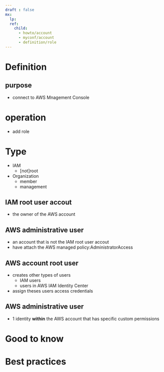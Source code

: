 ```yaml
---
draft : false
mx:
  lp:
  ref:
    child:
      - howto/account
      - myconf/account
      - definition/role
---
```


# Definition
## purpose
- connect to AWS Mnagement Console

# operation
- add role

# Type
- IAM
  - [not]root
- Organization
  - member
  - management

## IAM root user accout
- the owner of the AWS account
  
## AWS administrative user  
- an account that is not the IAM root user accout
- have attach the AWS managed policy:AdministratorAccess


## AWS account root user
- creates other types of users
  - IAM users
  - users in AWS IAM Identity Center
- assign theses users access credentials

## AWS administrative user  
- 1 identity **within** the AWS account that has specific custom permissions

# Good to know

# Best practices
